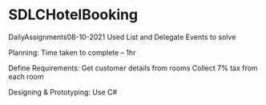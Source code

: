 # SDLCHotelBooking
DailyAssignments08-10-2021 Used List and Delegate Events to solve

Planning:
Time taken to complete – 1hr

Define Requirements:
Get customer details from rooms
Collect 7% tax from each room

Designing & Prototyping:
Use C#

